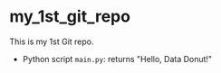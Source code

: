 # my_1st_git_repo

This is my 1st Git repo. 
- Python script `main.py`: returns "Hello, Data Donut!"

